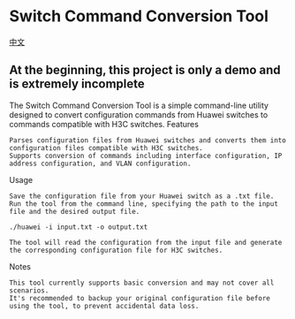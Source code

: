 # Switch Command Conversion Tool
[中文](./README-CN.md)
## At the beginning, this project is only a demo and is extremely incomplete
The Switch Command Conversion Tool is a simple command-line utility designed to convert configuration commands from Huawei switches to commands compatible with H3C switches.
Features

    Parses configuration files from Huawei switches and converts them into configuration files compatible with H3C switches.
    Supports conversion of commands including interface configuration, IP address configuration, and VLAN configuration.

Usage

    Save the configuration file from your Huawei switch as a .txt file.
    Run the tool from the command line, specifying the path to the input file and the desired output file.


```
./huawei -i input.txt -o output.txt
```
    The tool will read the configuration from the input file and generate the corresponding configuration file for H3C switches.

Notes

    This tool currently supports basic conversion and may not cover all scenarios.
    It's recommended to backup your original configuration file before using the tool, to prevent accidental data loss.